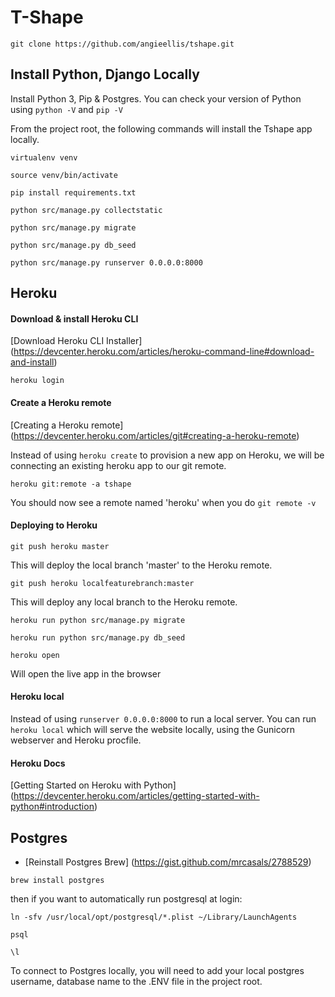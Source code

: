 # T-Shape 

```
git clone https://github.com/angieellis/tshape.git
```

## Install Python, Django Locally


Install Python 3, Pip & Postgres. You can check your version of Python using `python -V` and `pip -V`


From the project root, the following commands will install the Tshape app locally.

```
virtualenv venv
```
```
source venv/bin/activate
```
```
pip install requirements.txt
```
```
python src/manage.py collectstatic
```
```
python src/manage.py migrate
```
```
python src/manage.py db_seed
```
```
python src/manage.py runserver 0.0.0.0:8000
```



## Heroku

#### Download & install Heroku CLI 
[Download Heroku CLI Installer] (https://devcenter.heroku.com/articles/heroku-command-line#download-and-install)

```
heroku login
```

#### Create a Heroku remote
[Creating a Heroku remote] (https://devcenter.heroku.com/articles/git#creating-a-heroku-remote)

Instead of using `heroku create` to provision a new app on Heroku, we will be connecting an existing heroku app to our git remote. 

```
heroku git:remote -a tshape
```

You should now see a remote named 'heroku' when you do `git remote -v`

#### Deploying to Heroku

```
git push heroku master
```
This will deploy the local branch 'master' to the Heroku remote.

```
git push heroku localfeaturebranch:master
```
This will deploy any local branch to the Heroku remote.

```
heroku run python src/manage.py migrate
```
```
heroku run python src/manage.py db_seed
```
```
heroku open
```
Will open the live app in the browser

#### Heroku local

Instead of using `runserver 0.0.0.0:8000` to run a local server. You can run `heroku local` which will serve the website locally, using the Gunicorn webserver and Heroku procfile.

#### Heroku Docs
[Getting Started on Heroku with Python] (https://devcenter.heroku.com/articles/getting-started-with-python#introduction)

## Postgres

- [Reinstall Postgres Brew] (https://gist.github.com/mrcasals/2788529)

```
brew install postgres
```
then if you want to automatically run postgresql at login:
```
ln -sfv /usr/local/opt/postgresql/*.plist ~/Library/LaunchAgents
```
```
psql
```
```
\l
```

To connect to Postgres locally, you will need to add your local postgres username, database name to the .ENV file in the project root.